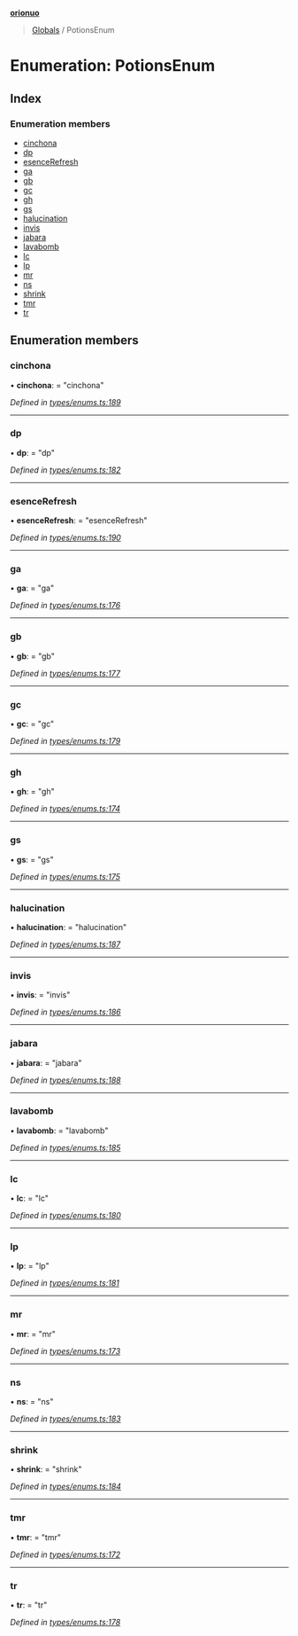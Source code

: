 **[orionuo](../README.md)**

> [Globals](../globals.md) / PotionsEnum

# Enumeration: PotionsEnum

## Index

### Enumeration members

* [cinchona](potionsenum.md#cinchona)
* [dp](potionsenum.md#dp)
* [esenceRefresh](potionsenum.md#esencerefresh)
* [ga](potionsenum.md#ga)
* [gb](potionsenum.md#gb)
* [gc](potionsenum.md#gc)
* [gh](potionsenum.md#gh)
* [gs](potionsenum.md#gs)
* [halucination](potionsenum.md#halucination)
* [invis](potionsenum.md#invis)
* [jabara](potionsenum.md#jabara)
* [lavabomb](potionsenum.md#lavabomb)
* [lc](potionsenum.md#lc)
* [lp](potionsenum.md#lp)
* [mr](potionsenum.md#mr)
* [ns](potionsenum.md#ns)
* [shrink](potionsenum.md#shrink)
* [tmr](potionsenum.md#tmr)
* [tr](potionsenum.md#tr)

## Enumeration members

### cinchona

•  **cinchona**:  = "cinchona"

*Defined in [types/enums.ts:189](https://github.com/msviha/orionuo/blob/9d75b1e/src/types/enums.ts#L189)*

___

### dp

•  **dp**:  = "dp"

*Defined in [types/enums.ts:182](https://github.com/msviha/orionuo/blob/9d75b1e/src/types/enums.ts#L182)*

___

### esenceRefresh

•  **esenceRefresh**:  = "esenceRefresh"

*Defined in [types/enums.ts:190](https://github.com/msviha/orionuo/blob/9d75b1e/src/types/enums.ts#L190)*

___

### ga

•  **ga**:  = "ga"

*Defined in [types/enums.ts:176](https://github.com/msviha/orionuo/blob/9d75b1e/src/types/enums.ts#L176)*

___

### gb

•  **gb**:  = "gb"

*Defined in [types/enums.ts:177](https://github.com/msviha/orionuo/blob/9d75b1e/src/types/enums.ts#L177)*

___

### gc

•  **gc**:  = "gc"

*Defined in [types/enums.ts:179](https://github.com/msviha/orionuo/blob/9d75b1e/src/types/enums.ts#L179)*

___

### gh

•  **gh**:  = "gh"

*Defined in [types/enums.ts:174](https://github.com/msviha/orionuo/blob/9d75b1e/src/types/enums.ts#L174)*

___

### gs

•  **gs**:  = "gs"

*Defined in [types/enums.ts:175](https://github.com/msviha/orionuo/blob/9d75b1e/src/types/enums.ts#L175)*

___

### halucination

•  **halucination**:  = "halucination"

*Defined in [types/enums.ts:187](https://github.com/msviha/orionuo/blob/9d75b1e/src/types/enums.ts#L187)*

___

### invis

•  **invis**:  = "invis"

*Defined in [types/enums.ts:186](https://github.com/msviha/orionuo/blob/9d75b1e/src/types/enums.ts#L186)*

___

### jabara

•  **jabara**:  = "jabara"

*Defined in [types/enums.ts:188](https://github.com/msviha/orionuo/blob/9d75b1e/src/types/enums.ts#L188)*

___

### lavabomb

•  **lavabomb**:  = "lavabomb"

*Defined in [types/enums.ts:185](https://github.com/msviha/orionuo/blob/9d75b1e/src/types/enums.ts#L185)*

___

### lc

•  **lc**:  = "lc"

*Defined in [types/enums.ts:180](https://github.com/msviha/orionuo/blob/9d75b1e/src/types/enums.ts#L180)*

___

### lp

•  **lp**:  = "lp"

*Defined in [types/enums.ts:181](https://github.com/msviha/orionuo/blob/9d75b1e/src/types/enums.ts#L181)*

___

### mr

•  **mr**:  = "mr"

*Defined in [types/enums.ts:173](https://github.com/msviha/orionuo/blob/9d75b1e/src/types/enums.ts#L173)*

___

### ns

•  **ns**:  = "ns"

*Defined in [types/enums.ts:183](https://github.com/msviha/orionuo/blob/9d75b1e/src/types/enums.ts#L183)*

___

### shrink

•  **shrink**:  = "shrink"

*Defined in [types/enums.ts:184](https://github.com/msviha/orionuo/blob/9d75b1e/src/types/enums.ts#L184)*

___

### tmr

•  **tmr**:  = "tmr"

*Defined in [types/enums.ts:172](https://github.com/msviha/orionuo/blob/9d75b1e/src/types/enums.ts#L172)*

___

### tr

•  **tr**:  = "tr"

*Defined in [types/enums.ts:178](https://github.com/msviha/orionuo/blob/9d75b1e/src/types/enums.ts#L178)*
